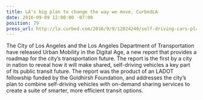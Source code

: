 ```yaml
---
title: LA's big plan to change the way we move, CurbedLA
date: 2016-09-09 12:00:00 -07:00
position: 79
press_url: http://la.curbed.com/2016/9/9/12824240/self-driving-cars-plan-los-angeles
---
```


The City of Los Angeles and the Los Angeles Department of Transportation have released Urban Mobility in the Digital Age, a new report that provides a roadmap for the city’s transportation future. The report is the first by a city in nation to reveal how it will make shared, self-driving vehicles a key part of its public transit future. The report was the product of an LADOT fellowship funded by the Goldhirsh Foundation, and addresses the city’s plan to combine self-driving vehicles with on-demand sharing services to create a suite of smarter, more efficient transit options.
